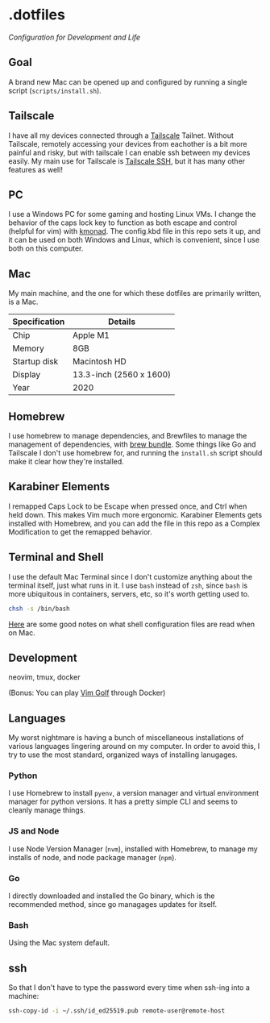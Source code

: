 # .dotfiles

_Configuration for Development and Life_

## Goal
A brand new Mac can be opened up and configured by running a single script (`scripts/install.sh`).

## Tailscale
I have all my devices connected through a [Tailscale](https://tailscale.com) Tailnet. 
Without Tailscale, remotely accessing your devices from eachother is a bit more painful and risky, but with tailscale I can enable ssh between my devices easily.
My main use for Tailscale is [Tailscale SSH](https://tailscale.com/kb/1193/tailscale-ssh), but it has many other features as well!

## PC
I use a Windows PC for some gaming and hosting Linux VMs.
I change the behavior of the caps lock key to function as both escape and control (helpful for vim) with [kmonad](https://github.com/kmonad/kmonad/tree/master).
The config.kbd file in this repo sets it up, and it can be used on both Windows and Linux, which is convenient, since I use both on this computer.

## Mac
My main machine, and the one for which these dotfiles are primarily written, is a Mac.

| Specification   | Details                  |
|-----------------|--------------------------|
| Chip            | Apple M1                 |
| Memory          | 8GB                      |
| Startup disk    | Macintosh HD             |
| Display         | 13.3-inch (2560 x 1600)  |
| Year            | 2020                     |

## Homebrew
I use homebrew to manage dependencies, and Brewfiles to manage the management of dependencies, with
[brew bundle](https://gist.github.com/ChristopherA/a579274536aab36ea9966f301ff14f3f).
Some things like Go and Tailscale I don't use homebrew for, and running the `install.sh` script should make it clear how they're installed.

## Karabiner Elements
I remapped Caps Lock to be Escape when pressed once, and Ctrl when held down. This makes Vim much more ergonomic.
Karabiner Elements gets installed with Homebrew, and you can add the file in this repo as a Complex Modification to get the remapped behavior.

## Terminal and Shell
I use the default Mac Terminal since I don't customize anything about the terminal itself, just what runs in it.
I use `bash` instead of `zsh`, since `bash` is more ubiquitous in containers, servers, etc, so it's worth getting used to.
```sh
chsh -s /bin/bash
```
[Here](http://hayne.net/MacDev/Notes/unixFAQ.html#shellStartup) are some good notes on what shell configuration files are read when on Mac.

## Development
neovim, tmux, docker

(Bonus: You can play [Vim Golf](https://www.vimgolf.com) through Docker)

## Languages
My worst nightmare is having a bunch of miscellaneous installations of various languages lingering around on my computer.
In order to avoid this, I try to use the most standard, organized ways of installing lanugages.

### Python
I use Homebrew to install `pyenv`, a version manager and virtual environment manager for python versions.
It has a pretty simple CLI and seems to cleanly manage things.

### JS and Node
I use Node Version Manager (`nvm`), installed with Homebrew, to manage my installs of node, and node package manager (`npm`).

### Go
I directly downloaded and installed the Go binary, which is the recommended method, since go managages updates for itself.

### Bash
Using the Mac system default.

## ssh
So that I don't have to type the password every time when ssh-ing into a machine:
```bash
ssh-copy-id -i ~/.ssh/id_ed25519.pub remote-user@remote-host
```

